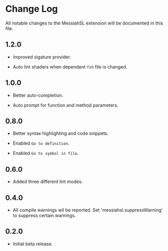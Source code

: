 # Change Log

All notable changes to the MessiahSL extension will be documented in this file.

## 1.2.0

* Improved sigature provider.

* Auto lint shaders when dependent `fxh` file is changed.

## 1.0.0

* Better auto-completion.

* Auto prompt for function and method parameters.

## 0.8.0

* Better syntax highlighting and code snippets.

* Enabled `Go to definition`.

* Enabled `Go to symbol in file`.

## 0.6.0

* Added three different lint modes.

## 0.4.0

* All compile warnings wil be reported. Set 'messiahsl.suppressWarning' to suppress certain warnings.

## 0.2.0

* Initial beta release.
